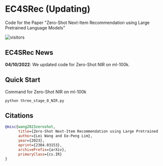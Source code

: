 # EC4SRec (Updating)
Code for the Paper "Zero-Shot Next-Item Recommendation using Large Pretrained Language Models"

![visitors](https://visitor-badge.glitch.me/badge?page_id=AGI-Edgerunners/LLM-Next-Item-Rec)

## EC4SRec News

**04/10/2022**: We updated code for Zero-Shot NIR on ml-100k.<br/>

## Quick Start

Command for Zero-Shot NIR on ml-100k 
~~~
python three_stage_0_NIR.py
~~~


## Citations

```bibtex
@misc{wang2023zeroshot,
      title={Zero-Shot Next-Item Recommendation using Large Pretrained Language Models}, 
      author={Lei Wang and Ee-Peng Lim},
      year={2023},
      eprint={2304.03153},
      archivePrefix={arXiv},
      primaryClass={cs.IR}
}
```